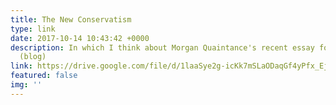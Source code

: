 ```yaml
---
title: The New Conservatism
type: link
date: 2017-10-14 10:43:42 +0000
description: In which I think about Morgan Quaintance's recent essay for e-flux conversations
  (blog)
link: https://drive.google.com/file/d/1laaSye2g-icKk7mSLaODaqGf4yPfx_Ej/view?usp=sharing
featured: false
img: ''
---
```

